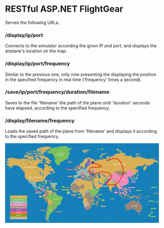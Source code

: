 # RESTful ASP.NET FlightGear

Serves the following URLs: 

### /display/ip/port

Connects to the simulator according the given IP and port, and displays the airplane's location on the map.

### /display/ip/port/frequency

Similar to the previous one, only now presenting the displaying the position in the specified frequency in real time ('frequency' times a second).

### /save/ip/port/frequency/duration/filename

Saves to the file 'filename' the path of the plane until 'duration' seconds have elapsed, according to the specified frequency.

### /display/filename/frequency

Loads the saved path of the plane from 'filename' and displays it according to the specified frequency.

![Alt text](/map.jpg?raw=true "image")
